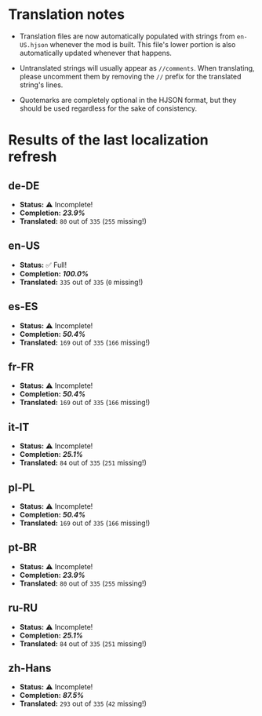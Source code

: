 # Translation notes
- Translation files are now automatically populated with strings from `en-US.hjson` whenever the mod is built. This file's lower portion is also automatically updated whenever that happens.

- Untranslated strings will usually appear as `//comments`. When translating, please uncomment them by removing the `//` prefix for the translated string's lines.

- Quotemarks are completely optional in the HJSON format, but they should be used regardless for the sake of consistency.

# Results of the last localization refresh

## de-DE
- **Status:** ⚠️ Incomplete!
- **Completion:** ***23.9%***
- **Translated:** `80` out of `335` (`255` missing!)

## en-US
- **Status:** ✅ Full!
- **Completion:** ***100.0%***
- **Translated:** `335` out of `335` (`0` missing!)

## es-ES
- **Status:** ⚠️ Incomplete!
- **Completion:** ***50.4%***
- **Translated:** `169` out of `335` (`166` missing!)

## fr-FR
- **Status:** ⚠️ Incomplete!
- **Completion:** ***50.4%***
- **Translated:** `169` out of `335` (`166` missing!)

## it-IT
- **Status:** ⚠️ Incomplete!
- **Completion:** ***25.1%***
- **Translated:** `84` out of `335` (`251` missing!)

## pl-PL
- **Status:** ⚠️ Incomplete!
- **Completion:** ***50.4%***
- **Translated:** `169` out of `335` (`166` missing!)

## pt-BR
- **Status:** ⚠️ Incomplete!
- **Completion:** ***23.9%***
- **Translated:** `80` out of `335` (`255` missing!)

## ru-RU
- **Status:** ⚠️ Incomplete!
- **Completion:** ***25.1%***
- **Translated:** `84` out of `335` (`251` missing!)

## zh-Hans
- **Status:** ⚠️ Incomplete!
- **Completion:** ***87.5%***
- **Translated:** `293` out of `335` (`42` missing!)


